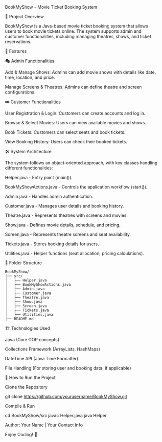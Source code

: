 BookMyShow - Movie Ticket Booking System

📌 Project Overview

BookMyShow is a Java-based movie ticket booking system that allows users to book movie tickets online. The system supports admin and customer functionalities, including managing theatres, shows, and ticket reservations.

🚀 Features

🎭 Admin Functionalities

Add & Manage Shows: Admins can add movie shows with details like date, time, location, and price.

Manage Screens & Theatres: Admins can define theatre and screen configurations.

🎟️ Customer Functionalities

User Registration & Login: Customers can create accounts and log in.

Browse & Select Movies: Users can view available movies and shows.

Book Tickets: Customers can select seats and book tickets.

View Booking History: Users can check their booked tickets.

🛠️ System Architecture

The system follows an object-oriented approach, with key classes handling different functionalities:

Helper.java - Entry point (main()).

BookMyShowActions.java - Controls the application workflow (start()).

Admin.java - Handles admin authentication.

Customer.java - Manages user details and booking history.

Theatre.java - Represents theatres with screens and movies.

Show.java - Defines movie details, schedule, and pricing.

Screen.java - Represents theatre screens and seat availability.

Tickets.java - Stores booking details for users.

Utilities.java - Helper functions (seat allocation, pricing calculations).

📂 Folder Structure
```
BookMyShow/
│── src/
│   ├── Helper.java
│   ├── BookMyShowActions.java
│   ├── Admin.java
│   ├── Customer.java
│   ├── Theatre.java
│   ├── Show.java
│   ├── Screen.java
│   ├── Tickets.java
│   ├── Utilities.java
│── README.md
```
🏗️ Technologies Used

Java (Core OOP concepts)

Collections Framework (ArrayLists, HashMaps)

DateTime API (Java Time Formatter)

File Handling (For storing user and booking data, if applicable)

🔧 How to Run the Project

Clone the Repository

git clone https://github.com/yourusername/BookMyShow.git

Compile & Run

cd BookMyShow/src
javac Helper.java
java Helper

Author: Your Name | Your Contact Info

Enjoy Coding! 🚀

